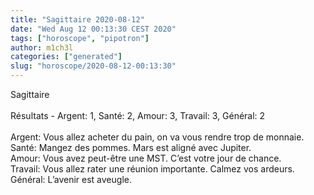 ```yaml
---
title: "Sagittaire 2020-08-12"
date: "Wed Aug 12 00:13:30 CEST 2020"
tags: ["horoscope", "pipotron"]
author: m1ch3l
categories: ["generated"]
slug: "horoscope/2020-08-12-00:13:30"
---
```


Sagittaire<br>
<br>
Résultats - Argent: 1, Santé: 2, Amour: 3, Travail: 3, Général: 2<br>
<br>
Argent:  Vous allez acheter du pain, on va vous rendre trop de monnaie. <br>
Santé:   Mangez des pommes. Mars est aligné avec Jupiter.<br>
Amour:   Vous avez peut-être une MST. C’est votre jour de chance.<br>
Travail: Vous allez rater une réunion importante. Calmez vos ardeurs.<br>
Général: L’avenir est aveugle.<br>
